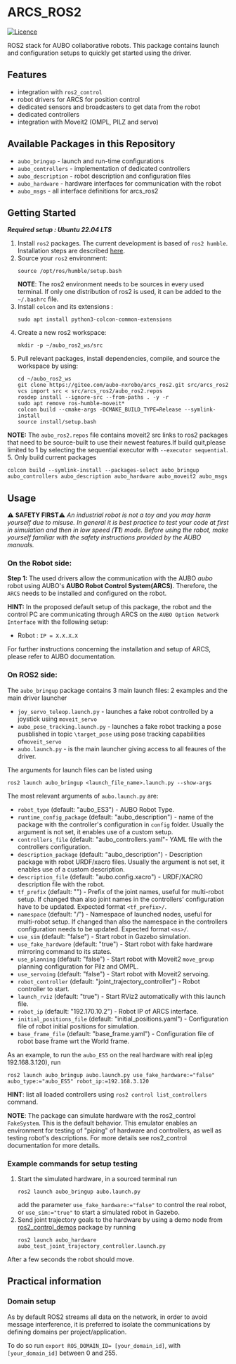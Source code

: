 # ARCS_ROS2 #
[![Licence](https://img.shields.io/badge/License-Apache%202.0-blue.svg)](https://opensource.org/licenses/Apache-2.0)

ROS2 stack for AUBO collaborative robots. This package contains launch and configuration setups to quickly get started using the driver.

## Features ##
- integration with `ros2_control`
- robot drivers for ARCS for position control
- dedicated sensors and broadcasters to get data from the robot
- dedicated controllers
- integration with Moveit2 (OMPL, PILZ and servo)

## Available Packages in this Repository ##
- `aubo_bringup` - launch and run-time configurations
- `aubo_controllers` - implementation of dedicated controllers
- `aubo_description` - robot description and configuration files
- `aubo_hardware` - hardware interfaces for communication with the robot
- `aubo_msgs` - all interface definitions for arcs_ros2

## Getting Started
***Required setup : Ubuntu 22.04 LTS***

1.  Install `ros2` packages. The current development is based of `ros2 humble`. Installation steps are described [here](https://docs.ros.org/en/humble/Installation.html).
2. Source your `ros2` environment:
    ```shell
    source /opt/ros/humble/setup.bash
    ```
    **NOTE**: The ros2 environment needs to be sources in every used terminal. If only one distribution of ros2 is used, it can be added to the `~/.bashrc` file.
3. Install `colcon` and its extensions :
    ```shell
    sudo apt install python3-colcon-common-extensions
     ```
3. Create a new ros2 workspace:
    ```shell
    mkdir -p ~/aubo_ros2_ws/src
    ```
4. Pull relevant packages, install dependencies, compile, and source the workspace by using:
    ```shell
    cd ~/aubo_ros2_ws
    git clone https://gitee.com/aubo-nxrobo/arcs_ros2.git src/arcs_ros2
    vcs import src < src/arcs_ros2/aubo_ros2.repos
    rosdep install --ignore-src --from-paths . -y -r
    sudo apt remove ros-humble-moveit*
    colcon build --cmake-args -DCMAKE_BUILD_TYPE=Release --symlink-install
    source install/setup.bash
    ```
**NOTE:** The `aubo_ros2.repos` file contains moveit2 src links to ros2 packages that need to be source-built to use their newest features.If build quit,please limited to 1 by selecting the sequential executor with `--executor sequential`.
5. Only build current packages
   ```shell
   colcon build --symlink-install --packages-select aubo_bringup aubo_controllers aubo_description aubo_hardware aubo_moveit2 aubo_msgs
   ```

## Usage

:warning: **SAFETY FIRST**:warning:
*An industrial robot is not a toy and you may harm yourself due to misuse. In general it is best practice to test your code at first in simulation and then in low speed (**T1**) mode. Before using the robot, make yourself familiar with the safety instructions provided by the AUBO manuals.*

### On the Robot side:
**Step 1:** The used drivers allow the communication with the AUBO *aubo* robot using AUBO's **AUBO Robot Control System(ARCS)**. Therefore, the `ARCS` needs to be installed and configured on the robot.

**HINT:** In the proposed default setup of this package, the robot and the control PC are communicating through ARCS on the `AUBO Option Network Interface` with the following setup:
- Robot : `IP = X.X.X.X`


For further instructions concerning the installation and setup of ARCS, please refer to AUBO documentation.

### On ROS2 side:
The `aubo_bringup` package contains 3 main launch files: 2 examples and the main driver launcher
- `joy_servo_teleop.launch.py` - launches a fake robot controlled by a joystick using `moveit_servo`
- `aubo_pose_tracking.launch.py` - launches a fake robot tracking a pose pusblished in topic `\target_pose` using pose tracking capabilities of`moveit_servo`
- `aubo.launch.py` - is the main launcher giving access to all feaures of the driver.

The arguments for launch files can be listed using
```shell
ros2 launch aubo_bringup <launch_file_name>.launch.py --show-args
```
The most relevant arguments of `aubo.launch.py` are:
- `robot_type` (default: "aubo_ES3") - AUBO Robot Type.
- `runtime_config_package` (default: "aubo_description") - name of the package with the controller's configuration in `config` folder. Usually the argument is not set, it enables use of a custom setup.
- `controllers_file` (default: "aubo_controllers.yaml"- YAML file with the controllers configuration.
- `description_package` (default: "aubo_description") - Description package with robot URDF/xacro files. Usually the argument is not set, it enables use of a custom description.
- `description_file` (default: "aubo.config.xacro") - URDF/XACRO description file with the robot.
- `tf_prefix` (default: "") - Prefix of the joint names, useful for multi-robot setup. If changed than also joint names in the controllers' configuration have to be updated. Expected format `<tf_prefix>/`.
- `namespace` (default: "/") - Namespace of launched nodes, useful for multi-robot setup. If changed than also the namespace in the controllers configuration needs to be updated. Expected format `<ns>/`.
- `use_sim` (default: "false") - Start robot in Gazebo simulation.
- `use_fake_hardware` (default: "true") - Start robot with fake hardware mirroring command to its states.
- `use_planning` (default: "false") - Start robot with Moveit2 `move_group` planning configuration for Pilz and OMPL.
- `use_servoing` (default: "false") - Start robot with Moveit2 servoing.
- `robot_controller` (default: "joint_trajectory_controller") - Robot controller to start.
- `launch_rviz` (default: "true") - Start RViz2 automatically with this launch file.
- `robot_ip` (default: "192.170.10.2") - Robot IP of ARCS interface.
- `initial_positions_file` (default: "initial_positions.yaml") - Configuration file of robot initial positions for simulation.
- `base_frame_file` (default: "base_frame.yaml") - Configuration file of robot base frame wrt the World frame.

As an example, to run the `aubo_ES5` on the real hardware with real ip(eg 192.168.3.120), run

```shell
ros2 launch aubo_bringup aubo.launch.py use_fake_hardware:="false" aubo_type:="aubo_ES5" robot_ip:=192.168.3.120
```

**HINT**: list all loaded controllers using `ros2 control list_controllers` command.

**NOTE**: The package can simulate hardware with the ros2_control `FakeSystem`. This is the default behavior. This emulator enables an environment for testing of "piping" of hardware and controllers, as well as testing robot's descriptions. For more details see ros2_control documentation for more details.

### Example commands for setup testing
1. Start the simulated hardware, in a sourced terminal run
    ```shell
    ros2 launch aubo_bringup aubo.launch.py
    ```
    add the parameter `use_fake_hardware:="false"` to control the real robot, or `use_sim:="true"` to start a simulated robot in Gazebo.
2. Send joint trajectory goals to the hardware by using a demo node from [ros2_control_demos](https://github.com/ros-controls/ros2_control_demos) package by running
    ```shell
    ros2 launch aubo_hardware aubo_test_joint_trajectory_controller.launch.py
    ```

After a few seconds the robot should move.

## Practical information
### Domain setup
As by default ROS2 streams all data on the network, in order to avoid message interference, it is preferred to isolate the communications by defining domains per project/application.

To do so run `export ROS_DOMAIN_ID= [your_domain_id]`, with `[your_domain_id]` between 0 and 255.

